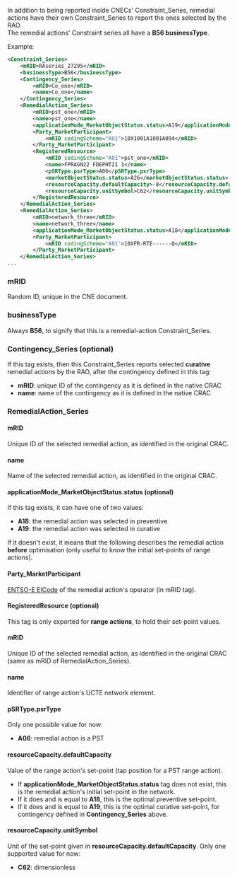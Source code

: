 In addition to being reported inside CNECs' Constraint_Series, remedial actions have their own Constraint_Series 
to report the ones selected by the RAO.  
The remedial actions' Constraint series all have a **B56 businessType**.

Example:
~~~xml
<Constraint_Series>
    <mRID>RAseries_27295</mRID>
    <businessType>B56</businessType>
    <Contingency_Series>
        <mRID>Co_one</mRID>
        <name>Co_one</name>
    </Contingency_Series>
    <RemedialAction_Series>
        <mRID>pst_one</mRID>
        <name>pst_one</name>
        <applicationMode_MarketObjectStatus.status>A19</applicationMode_MarketObjectStatus.status>
        <Party_MarketParticipant>
            <mRID codingScheme="A01">10X1001A1001A094</mRID>
        </Party_MarketParticipant>
        <RegisteredResource>
            <mRID codingScheme="A01">pst_one</mRID>
            <name>FPRAGN22 FDEPHT21 1</name>
            <pSRType.psrType>A06</pSRType.psrType>
            <marketObjectStatus.status>A26</marketObjectStatus.status>
            <resourceCapacity.defaultCapacity>-8</resourceCapacity.defaultCapacity>
            <resourceCapacity.unitSymbol>C62</resourceCapacity.unitSymbol>
        </RegisteredResource>
    </RemedialAction_Series>
    <RemedialAction_Series>
        <mRID>network_three</mRID>
        <name>network_three</name>
        <applicationMode_MarketObjectStatus.status>A18</applicationMode_MarketObjectStatus.status>
        <Party_MarketParticipant>
            <mRID codingScheme="A01">10XFR-RTE------Q</mRID>
        </Party_MarketParticipant>
    </RemedialAction_Series>
...
~~~

### mRID
Random ID, unique in the CNE document.

### businessType
Always **B56**, to signify that this is a remedial-action Constraint_Series.

### Contingency_Series (optional)
If this tag exists, then this Constraint_Series reports selected **curative** remedial actions by the RAO, after the 
contingency defined in this tag:
- **mRID**: unique ID of the contingency as it is defined in the native CRAC
- **name**: name of the contingency as it is defined in the native CRAC

### RemedialAction_Series

#### mRID
Unique ID of the selected remedial action, as identified in the original CRAC.

#### name
Name of the selected remedial action, as identified in the original CRAC.

#### applicationMode_MarketObjectStatus.status (optional)
If this tag exists, it can have one of two values:
- **A18**: the remedial action was selected in preventive
- **A19**: the remedial action was selected in curative

If it doesn't exist, it means that the following describes the remedial action **before** optimisation (only useful 
to know the initial set-points of range actions).

#### Party_MarketParticipant
[ENTSO-E EICode](https://www.entsoe.eu/data/energy-identification-codes-eic/) of the remedial action's operator (in mRID tag).

#### RegisteredResource (optional)
This tag is only exported for **range actions**, to hold their set-point values.

#### mRID
Unique ID of the selected remedial action, as identified in the original CRAC (same as mRID of RemedialAction_Series).

#### name
Identifier of range action's UCTE network element.

#### pSRType.psrType
Only one possible value for now:
- **A06**: remedial action is a PST

#### resourceCapacity.defaultCapacity
Value of the range action's set-point (tap position for a PST range action).  
- If **applicationMode_MarketObjectStatus.status** tag does not exist, this is the remedial action's initial set-point 
  in the network.
- If it does and is equal to **A18**, this is the optimal preventive set-point.
- If it does and is equal to **A19**, this is the optimal curative set-point, for contingency defined in 
  **Contingency_Series** above.

#### resourceCapacity.unitSymbol
Unit of the set-point given in **resourceCapacity.defaultCapacity**. Only one supported value for now:
- **C62**: dimensionless
